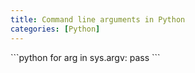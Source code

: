 ```yaml
---
title: Command line arguments in Python
categories: [Python]
---
```


<div markdown="1" class="ans">
```python
for arg in sys.argv:
    pass
```
</div>